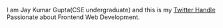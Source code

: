 I am Jay Kumar Gupta(CSE undergraduate) and this is my [Twitter Handle](https://twitter.com/jayk_gupta)
Passionate about Frontend Web Development.

